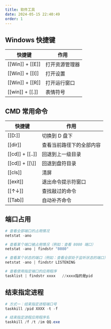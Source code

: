 ```yaml
---
title: 软件工具
date: 2024-05-15 22:40:49
order: 1
---
```


## Windows 快捷键

| 快捷键          | 作用           |
| --------------- | -------------- |
| [[Win]] + [[E]] | 打开资源管理器 |
| [[Win]] + [[I]] | 打开设置       |
| [[Win]] + [[R]] | 打开运行窗口   |
| [[win]] + [[.]] | 表情符号       |

## CMD 常用命令

| 快捷键          | 作用                     |
| --------------- | ------------------------ |
| [[D:]]          | 切换到 D 盘下            |
| [[dir]]         | 查看当前路径下的全部内容 |
| [[cd]] + [[..]] | 回退到上一级目录         |
| [[cd]] + [[\\]] | 回退到盘符目录           |
| [[cls]]         | 清屏                     |
| [[exit]]        | 退出命令提示符窗口       |
| [[↑↓]]          | 查找敲过的命令           |
| [[Tab]]         | 自动补齐命令             |

## 端口占用

```powershell
# 查看全部端口的占用情况
netstat -ano

# 查看某个端口被占用情况（例如：查看 8080 端口）
netstat -ano | findstr "8080"

# 查看某个状态的端口（例如：查看全部处于监听状态的端口）
netstat -ano | findstr LISTENING

# 查看使用指定端口的应用程序
tasklist | findstr xxxx   //xxxx指的是pid
```

## 结束指定进程

```powershell
# 方式一：结束指定进程端口号
taskkill /pid XXXX -t -f

# 结束指定进程应用程序名
taskkill /f /t /im QQ.exe
```
